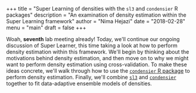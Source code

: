 +++
title = "Super Learning of densities with the `sl3` and `condensier` R packages"
description = "An examination of density estimation within the Super Learning framework"
author = "Nima Hejazi"
date = "2018-02-28"
menu = "main"
draft = false
+++

Woah, __seventh__ lab meeting already! Today, we'll continue our ongoing
discussion of Super Learner, this time taking a look at how to perform density
estimation within this framework. We'll begin by thinking about the motivations
behind density estimation, and then move on to why we might want to perform
density estimation using cross-validation. To make these ideas concrete, we'll
walk through how to use the [`condensier` R
package]() to perform density
estimation. Finally, we'll combine
[`sl3`](https://github.com/jeremyrcoyle/sl3) and
[`condensier`](https://github.com/osofr/condensier) together to fit
data-adaptive ensemble models of densities.

